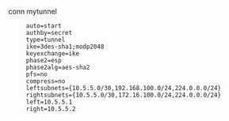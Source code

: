 conn mytunnel

         auto=start
         authby=secret
         type=tunnel
         ike=3des-sha1;modp2048
         keyexchange=ike
         phase2=esp
         phase2alg=aes-sha2
         pfs=no
         compress=no
         leftsubnets={10.5.5.0/30,192.168.100.0/24,224.0.0.0/24}
         rightsubnets={10.5.5.0/30,172.16.100.0/24,224.0.0.0/24}
         left=10.5.5.1
         right=10.5.5.2
